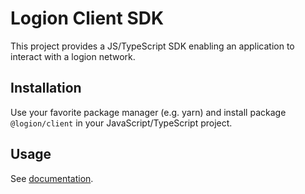 # Logion Client SDK

This project provides a JS/TypeScript SDK enabling an application to interact with a logion network.

## Installation

Use your favorite package manager (e.g. yarn) and install package `@logion/client` in your JavaScript/TypeScript project.

## Usage

See [documentation](https://logion-network.github.io/logion-api/).
